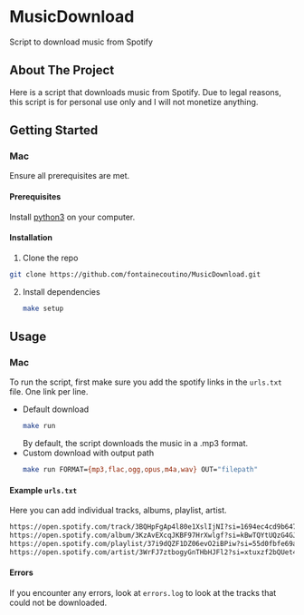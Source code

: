 # MusicDownload
Script to download music from Spotify

## About The Project 

Here is a script that downloads music from Spotify. Due to legal reasons, this script is for personal use only and I will not monetize anything.

<!-- GETTING STARTED -->
## Getting Started

### Mac
Ensure all prerequisites are met.

#### Prerequisites
Install [python3](https://www.python.org/downloads/) on your computer.
 

#### Installation

1.  Clone the repo
   ```sh
   git clone https://github.com/fontainecoutino/MusicDownload.git
   ```
2. Install dependencies
   ```sh
   make setup
   ```

<!-- USAGE EXAMPLES -->
## Usage

### Mac
To run the script, first make sure you add the spotify links in the `urls.txt` file. One link per line. 
* Default download
    ```sh
    make run
    ```
    By default, the script downloads the music in a .mp3 format.
* Custom download with output path
    ```sh
    make run FORMAT={mp3,flac,ogg,opus,m4a,wav} OUT="filepath"
    ```
#### Example `urls.txt`
Here you can add individual tracks, albums, playlist, artist.
```txt
https://open.spotify.com/track/3BQHpFgAp4l80e1XslIjNI?si=1694ec4cd9b64747
https://open.spotify.com/album/3KzAvEXcqJKBF97HrXwlgf?si=kBwTQYtUQzG4GJO-X5dyqQ
https://open.spotify.com/playlist/37i9dQZF1DZ06evO2iBPiw?si=55d0fbfe69a54668
https://open.spotify.com/artist/3WrFJ7ztbogyGnTHbHJFl2?si=xtuxzf2bQUet4KsMI7Ldwg
```
#### Errors
If you encounter any errors, look at `errors.log` to look at the tracks that could not be downloaded.